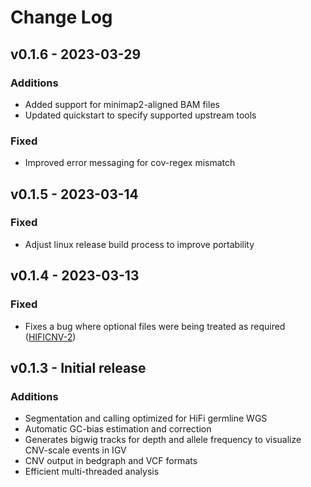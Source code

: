 # Change Log

## v0.1.6 - 2023-03-29
### Additions
* Added support for minimap2-aligned BAM files
* Updated quickstart to specify supported upstream tools

### Fixed
* Improved error messaging for cov-regex mismatch

## v0.1.5 - 2023-03-14
### Fixed
* Adjust linux release build process to improve portability

## v0.1.4 - 2023-03-13
### Fixed
* Fixes a bug where optional files were being treated as required ([HIFICNV-2](https://github.com/PacificBiosciences/HiFiCNV/issues/2))

## v0.1.3 - Initial release
### Additions
* Segmentation and calling optimized for HiFi germline WGS
* Automatic GC-bias estimation and correction
* Generates bigwig tracks for depth and allele frequency to visualize CNV-scale events in IGV
* CNV output in bedgraph and VCF formats
* Efficient multi-threaded analysis
